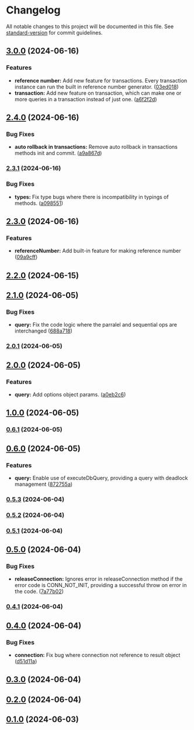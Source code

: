 # Changelog

All notable changes to this project will be documented in this file. See [standard-version](https://github.com/conventional-changelog/standard-version) for commit guidelines.

## [3.0.0](https://github.com/kntgio-z/mysql-middleware/compare/v2.4.0...v3.0.0) (2024-06-16)


### Features

* **reference number:** Add new feature for transactions. Every transaction instance can run the built in reference number generator. ([03ed018](https://github.com/kntgio-z/mysql-middleware/commit/03ed0181fc339a7b13b25f254530f035a0a4ff85))
* **transaction:** Add new feature on transaction, which can make one or more queries in a transaction instead of just one. ([a6f2f2d](https://github.com/kntgio-z/mysql-middleware/commit/a6f2f2d819a521e859cedee89ff8d61e56145122))

## [2.4.0](https://github.com/kntgio-z/mysql-middleware/compare/v2.3.1...v2.4.0) (2024-06-16)


### Bug Fixes

* **auto rollback in transactions:** Remove auto rollback in transactions methods init and commit. ([a9a867d](https://github.com/kntgio-z/mysql-middleware/commit/a9a867d3c491c9a780c5205821936bfbb10a3555))

### [2.3.1](https://github.com/kntgio-z/mysql-middleware/compare/v2.3.0...v2.3.1) (2024-06-16)


### Bug Fixes

* **types:** Fix type bugs where there is incompatibility in typings of methods. ([a098551](https://github.com/kntgio-z/mysql-middleware/commit/a098551eb702f8150af13bf03b2f5f4047d51d2e))

## [2.3.0](https://github.com/kntgio-z/mysql-middleware/compare/v2.2.0...v2.3.0) (2024-06-16)


### Features

* **referenceNumber:** Add built-in feature for making reference number ([09a9cff](https://github.com/kntgio-z/mysql-middleware/commit/09a9cffaf92c8addaa22251d6f29660659df43fd))

## [2.2.0](https://github.com/kntgio-z/mysql-middleware/compare/v2.1.0...v2.2.0) (2024-06-15)

## [2.1.0](https://github.com/kntgio-z/mysql-middleware/compare/v2.0.1...v2.1.0) (2024-06-05)


### Bug Fixes

* **query:** Fix the code logic where the parralel and sequential ops are interchanged ([688a718](https://github.com/kntgio-z/mysql-middleware/commit/688a718645e54bf1c7712abd366a33f945ed1a80))

### [2.0.1](https://github.com/kntgio-z/mysql-middleware/compare/v2.0.0...v2.0.1) (2024-06-05)

## [2.0.0](https://github.com/kntgio-z/mysql-middleware/compare/v1.0.0...v2.0.0) (2024-06-05)


### Features

* **query:** Add options object params. ([a0eb2c6](https://github.com/kntgio-z/mysql-middleware/commit/a0eb2c6f04c2839a7552383839bf2e0060bb2723))

## [1.0.0](https://github.com/kntgio-z/mysql-middleware/compare/v0.6.1...v1.0.0) (2024-06-05)

### [0.6.1](https://github.com/kntgio-z/mysql-middleware/compare/v0.6.0...v0.6.1) (2024-06-05)

## [0.6.0](https://github.com/kntgio-z/mysql-middleware/compare/v0.5.3...v0.6.0) (2024-06-05)


### Features

* **query:** Enable use of executeDbQuery, providing a query with deadlock management ([872755a](https://github.com/kntgio-z/mysql-middleware/commit/872755a2eba9f087e12e1b013b5c772b9693a6f3))

### [0.5.3](https://github.com/kntgio-z/mysql-middleware/compare/v0.5.2...v0.5.3) (2024-06-04)

### [0.5.2](https://github.com/kntgio-z/mysql-middleware/compare/v0.5.1...v0.5.2) (2024-06-04)

### [0.5.1](https://github.com/kntgio-z/mysql-middleware/compare/v0.5.0...v0.5.1) (2024-06-04)

## [0.5.0](https://github.com/kntgio-z/mysql-middleware/compare/v0.4.1...v0.5.0) (2024-06-04)


### Bug Fixes

* **releaseConnection:** Ignores error in releaseConnection method if the error code is CONN_NOT_INIT, providing a successful throw on error in the code. ([7a77b02](https://github.com/kntgio-z/mysql-middleware/commit/7a77b021e19e2ae8ed44e9f04f89d98493cd32cc))

### [0.4.1](https://github.com/kntgio-z/mysql-middleware/compare/v0.4.0...v0.4.1) (2024-06-04)

## [0.4.0](https://github.com/kntgio-z/mysql-middleware/compare/v0.3.0...v0.4.0) (2024-06-04)


### Bug Fixes

* **connection:** Fix bug where connection not reference to result object ([d51d11a](https://github.com/kntgio-z/mysql-middleware/commit/d51d11a10887a1532ece2c444d6d7478f930cd08))

## [0.3.0](https://github.com/kntgio-z/mysql-middleware/compare/v0.2.0...v0.3.0) (2024-06-04)

## [0.2.0](https://github.com/kntgio-z/mysql-middleware/compare/v0.1.0...v0.2.0) (2024-06-04)

## [0.1.0](https://github.com/kntgio-z/mysql-middleware/compare/v0.0.12...v0.1.0) (2024-06-03)
